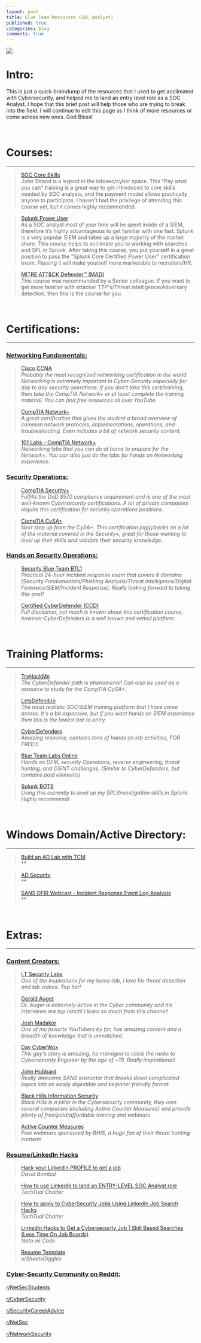 ```yaml
---
layout: post
title: Blue Team Resources (SOC Analyst)
published: true
categories: blog
comments: true
---
```

![]({{site.baseurl}}/images/blueboy.jpg)

# Intro:

This is just a quick braindump of the resources that I used to get acclimated with Cybersecurity, and helped me to land an entry level role as a SOC Analyst. I hope that this brief post will help those who are trying to break into the field. I will continue to edit this page as I think of more resources or come across new ones. God Bless!

<br>

# Courses:
***
> [SOC Core Skills](https://www.antisyphontraining.com/soc-core-skills-w-john-strand/) <br>
John Strand is a legend in the infosec/cyber space. This "Pay what you can" training is a great way to get introduced to core skills needed by SOC analysts, and the payment model allows practically anyone to participate. I haven't had the privilege of attending this course yet, but it comes highly recommended.

> [Splunk Power User](https://www.udemy.com/course/splunk-zero-to-power-user/) <br>
As a SOC analyst most of your time will be spent inside of a SIEM, therefore it’s highly advantageous to get familiar with one fast. Splunk is a very popular SIEM and takes up a large majority of the market share. This course helps to acclimate you to working with searches and SPL in Splunk. After taking this course, you put yourself in a great position to pass the "Splunk Core Certified Power User" certification exam. Passing it will make yourself more marketable to recruiters/HR.

> [MITRE ATT&CK Defender™ (MAD)](https://www.cybrary.it/course/mitre-attack-defender-mad-attack-fundamentals/) <br>
This course was recommended by a Senior colleague. If you want to get more familiar with attacker TTP's/Threat intelligence/Adversary detection, then this is the course for you.

<br>

# Certifications:
***
### <ins> Networking Fundamentals: </ins>

> [Cisco CCNA](https://www.cisco.com/c/en/us/training-events/training-certifications/certifications/associate/ccna.html) <br>
*Probably the most recognized networking certification in the world. Networking is extremely important in Cyber-Security especially for day to day security operations. If you don't take this cert/training, then take the CompTIA Network+ or at least complete the training material. You can find free resources all over YouTube.*

> [CompTIA Network+](https://www.comptia.org/certifications/network) <br>
*A great certification that gives the student a broad overview of common network protocols, implementations, operations, and troubleshooting. Even includes a bit of network security content.*

> [101 Labs - CompTIA Network+](https://www.amazon.com/101-Labs-CompTIA-Paul-Browning/dp/1726841294/ref=sr_1_2?dchild=1&keywords=101+labs&qid=1614006944&sr=8-2/) <br>
*Networking labs that you can do at home to prepare for the Network+. You can also just do the labs for hands on Networking experience.*

### <ins> Security Operations: </ins>

> [CompTIA Security+](https://www.comptia.org/certifications/security) <br>
*Fulfills the DoD 8570 compliance requirement and is one of the most well-known Cybersecurity certifications. A lot of private companies require this certification for security operations positions.*

> [CompTIA CySA+](https://www.comptia.org/certifications/cybersecurity-analyst) <br>
*Next step up from the CySA+. This certification piggybacks on a lot of the material covered in the Security+, great for those wanting to level up their skills and validate their security knowledge.*

### <ins> Hands on Security Operations: </ins>

> [Security Blue Team BTL1](https://securityblue.team/why-btl1/) <br>
*Practical 24-hour incident response exam that covers 6 domains (Security Fundamentals/Phishing Analysis/Threat Intelligence/Digital Forensics/SIEM/Incident Response). Really looking forward to taking this one!!*

> [Certified CyberDefender (CCD)](https://cyberdefenders.org/blueteam-training/courses/certified-cyberdefender/) <br>
*Full disclaimer, not much is known about this certification course, however CyberDefenders is a well known and vetted platform.*

<br>

# Training Platforms:
***
> [TryHackMe](https://tryhackme.com/path/outline/blueteam) <br>
*The CyberDefender path is phenomenal! Can also be used as a resource to study for the CompTIA CySA+.*

> [LetsDefend.io](https://letsdefend.io/) <br>
*The most realistic SOC/SIEM training platform that I have come across. It's a bit expensive, but if you want hands on SIEM experience then this is the lowest bar to entry*

> [CyberDefenders](https://cyberdefenders.org/) <br>
*Amazing resource, contains tons of hands on lab activities, FOR FREE!!!*

> [Blue Team Labs Online](https://blueteamlabs.online/) <br>
*Hands on DFIR, security Operations, reverse engineering, threat hunting, and OSINT challenges. (Similar to CyberDefenders, but contains paid elements)*

> [Splunk BOTS](https://bots.splunk.com/) <br>
*Using this currently to level up my SPL/Investigation skills in Splunk. Highly recommend!*

<br>

# Windows Domain/Active Directory:
***
> [Build an AD Lab with TCM](https://www.youtube.com/watch?v=xftEuVQ7kY0) <br>
**

> [AD Security](https://adsecurity.org/) <br>
**

> [SANS DFIR Webcast - Incident Response Event Log Analysis](https://www.youtube.com/watch?v=Xw536W7kbDQ) <br>
**

<br>

# Extras:
***
### <ins> Content Creators: </ins>

> [I.T Security Labs](https://www.youtube.com/c/ITSecurityLabs) <br>
*One of the inspirations for my home-lab, I love his threat detection and lab videos. Top tier!*

> [Gerald Auger](https://www.youtube.com/c/GeraldAuger) <br>
*Dr. Auger is extremely active in the Cyber community and his interviews are top notch! I learn so much from this channel!*

> [Josh Madakor](https://www.youtube.com/c/JoshMadakor) <br>
*One of my favorite YouTubers by far, has amazing content and a breadth of knowledge that is unmatched.*

> [Day CyberWox](https://www.youtube.com/c/DayCyberwox) <br>
*This guy's story is amazing, he managed to climb the ranks to Cybersecurity Engineer by the age of ~19. Really inspirational!*

> [John Hubbard](https://www.youtube.com/c/SecHubb) <br>
*Really awesome SANS instructor that breaks down complicated topics into an easily digestible and beginner friendly format*

> [Black Hills Information Security](https://www.youtube.com/c/BlackHillsInformationSecurity) <br>
*Black Hills is a pillar in the Cybersecurity community, they own several companies (including Active Counter Measures) and provide plenty of free/paid/affordable training and webinars*

> [Active Counter Measures](https://www.youtube.com/c/ActiveCountermeasures) <br>
*Free webinars sponsored by BHIS, a huge fan of their threat hunting content!*


### <ins> Resume/LinkedIn Hacks </ins>

> [Hack your LinkedIn PROFILE to get a job](https://www.youtube.com/watch?v=Ecf0tNoYemc) <br>
*David Bombal*

> [How to use LinkedIn to land an ENTRY-LEVEL SOC Analyst role](https://www.youtube.com/watch?v=jvGboagqfQI) <br>
*TechTual Chatter*

> [How to apply to CyberSecurity Jobs Using LinkedIn Job Search Hacks](https://www.youtube.com/watch?v=nyDEEPvtMYY) <br>
*TechTual Chatter*

> [LinkedIn Hacks to Get a Cybersecurity Job | Skill Based Searches (Less Time On Job Boards)](https://www.youtube.com/watch?v=ZBYwdJ-f0j0) <br>
*Nato as Code*

> [Resume Template](https://www.reddit.com/r/jobs/comments/7y8k6p/im_an_exrecruiter_for_some_of_the_top_companies/) <br>
*u/SheetsGiggles*

### <ins> Cyber-Security Community on Reddit: </ins>

[r/NetSecStudents](https://www.reddit.com/r/netsecstudents/)

[r/CyberSecurity](https://www.reddit.com/r/Cybersecurity/)

[r/SecurityCareerAdvice]( https://www.reddit.com/r/SecurityCareerAdvice/)

[r/NetSec](https://www.reddit.com/r/NetSec/)

[r/NetworkSecurity](https://www.reddit.com/r/NetworkSecurity/)

